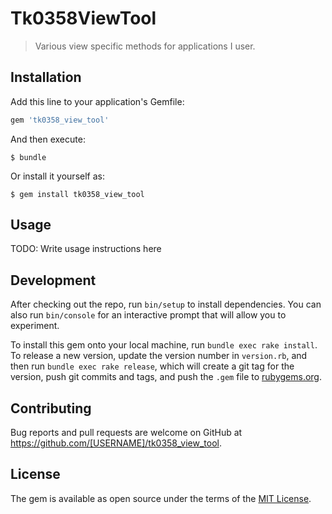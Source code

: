 # Tk0358ViewTool

> Various view specific methods for applications I user.

## Installation

Add this line to your application's Gemfile:

```ruby
gem 'tk0358_view_tool'
```

And then execute:

    $ bundle

Or install it yourself as:

    $ gem install tk0358_view_tool

## Usage

TODO: Write usage instructions here

## Development

After checking out the repo, run `bin/setup` to install dependencies. You can also run `bin/console` for an interactive prompt that will allow you to experiment.

To install this gem onto your local machine, run `bundle exec rake install`. To release a new version, update the version number in `version.rb`, and then run `bundle exec rake release`, which will create a git tag for the version, push git commits and tags, and push the `.gem` file to [rubygems.org](https://rubygems.org).

## Contributing

Bug reports and pull requests are welcome on GitHub at https://github.com/[USERNAME]/tk0358_view_tool.

## License

The gem is available as open source under the terms of the [MIT License](https://opensource.org/licenses/MIT).
